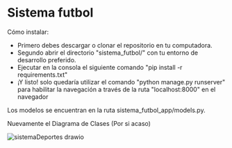 # Sistema futbol

Cómo instalar:
- Primero debes descargar o clonar el repositorio en tu computadora.
- Segundo abrir el directorio "sistema_futbol/" con tu entorno de desarrollo preferido.
- Ejecutar en la consola el siguiente comando "pip install -r requirements.txt"
- ¡Y listo! solo quedaría utilizar el comando "python manage.py runserver" para habilitar la navegación a través de la ruta "localhost:8000" en el navegador

Los modelos se encuentran en la ruta sistema_futbol_app/models.py.

Nuevamente el Diagrama de Clases (Por si acaso)

![sistemaDeportes drawio](https://github.com/user-attachments/assets/8540a1c9-a5be-4075-b177-1afaaa8e24a2)
